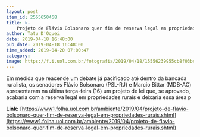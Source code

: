 ```yaml
---
layout: post
item_id: 2565650468
title: >-
    Projeto de Flávio Bolsonaro quer fim de reserva legal em propriedades rurais
author: Tatu D'Oquei
date: 2019-04-18 16:48:00
pub_date: 2019-04-18 16:48:00
time_added: 2019-04-20 07:00:47
category: 
image: https://f.i.uol.com.br/fotografia/2019/04/18/15556239955cb8f03bce645_1555623995_3x2_rt.jpg
---
```


Em medida que reacende um debate já pacificado até dentro da bancada ruralista, os senadores Flávio Bolsonaro (PSL-RJ) e Marcio Bittar (MDB-AC) apresentaram na última terça-feira (16) um projeto de lei que, se aprovado, acabaria com a reserva legal em propriedades rurais e deixaria essa área p

**Link:** [https://www1.folha.uol.com.br/ambiente/2019/04/projeto-de-flavio-bolsonaro-quer-fim-de-reserva-legal-em-propriedades-rurais.shtml](https://www1.folha.uol.com.br/ambiente/2019/04/projeto-de-flavio-bolsonaro-quer-fim-de-reserva-legal-em-propriedades-rurais.shtml)

